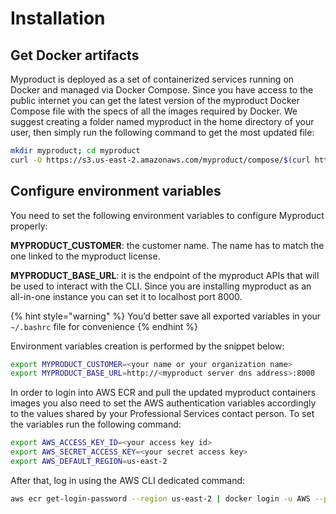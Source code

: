 # Installation

## Get Docker artifacts

Myproduct is deployed as a set of containerized services running on Docker and managed via Docker Compose. Since you have access to the public internet you can get the latest version of the myproduct Docker Compose file with the specs of all the images required by Docker. We suggest creating a folder named myproduct in the home directory of your user, then simply run the following command to get the most updated file:

```bash
mkdir myproduct; cd myproduct
curl -O https://s3.us-east-2.amazonaws.com/myproduct/compose/$(curl https://s3.us-east-2.amazonaws.com/myproduct/compose/stable.txt)/docker-compose.yml
```

## Configure environment variables

You need to set the following environment variables to configure Myproduct properly:

**MYPRODUCT\_CUSTOMER**: the customer name. The name has to match the one linked to the myproduct license.

**MYPRODUCT\_BASE\_URL**: it is the endpoint of the myproduct APIs that will be used to interact with the CLI. Since you are installing myproduct as an all-in-one instance you can set it to localhost port 8000.

{% hint style="warning" %}
You’d better save all exported variables in your `~/.bashrc` file for convenience
{% endhint %}

Environment variables creation is performed by the snippet below:

```bash
export MYPRODUCT_CUSTOMER=<your name or your organization name>
export MYPRODUCT_BASE_URL=http://<myproduct server dns address>:8000
```

In order to login into AWS ECR and pull the updated myproduct containers images you also need to set the AWS authentication variables accordingly to the values shared by your Professional Services contact person. To set the variables run the following command:

```bash
export AWS_ACCESS_KEY_ID=<your access key id>
export AWS_SECRET_ACCESS_KEY=<your secret access key>
export AWS_DEFAULT_REGION=us-east-2
```

After that, log in using the AWS CLI dedicated command:

```bash
aws ecr get-login-password --region us-east-2 | docker login -u AWS --password-stdin https://48579051247.dkr.ecr.us-east-2.amazonaws.com
```
